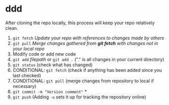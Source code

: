 # ddd
After cloning the repo locally, this process will keep your repo relatively clean. 

1. `git fetch`
    *Update your repo with references to changes made by others*
2. `git pull`
    *Merge changes gathered from **git fetch** with changes not in your local repo*
3. Modify code or add new code
4. `git add` _filepath_ or `git add .` ("." is all changes in your current directory)
5. `git status` (check what has changed)
6. CONDITIONAL: `git fetch` (check if anything has been added since you last checked)
7. CONDITIONAL: `git pull` (merge changes from repository to local if necessary)
8. `git commit -m "Version comment"` *
9.  `git push` (Adding `-u` sets it up for tracking the repository online)